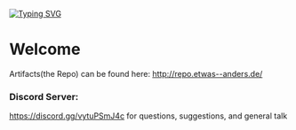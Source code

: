 <a href="https://git.io/typing-svg"><img src="https://readme-typing-svg.demolab.com?font=Fira+Code&pause=500&color=01838D&repeat=true&width=435&lines=Hi+there.;Feel+free+to+explore+my+repos!;%EF%BF%B0;%EF%BF%B0;%EF%BF%B0" alt="Typing SVG" /></a>

# Welcome

Artifacts(the Repo) can be found here: http://repo.etwas--anders.de/

### Discord Server:
https://discord.gg/vytuPSmJ4c 
for questions, suggestions, and general talk
